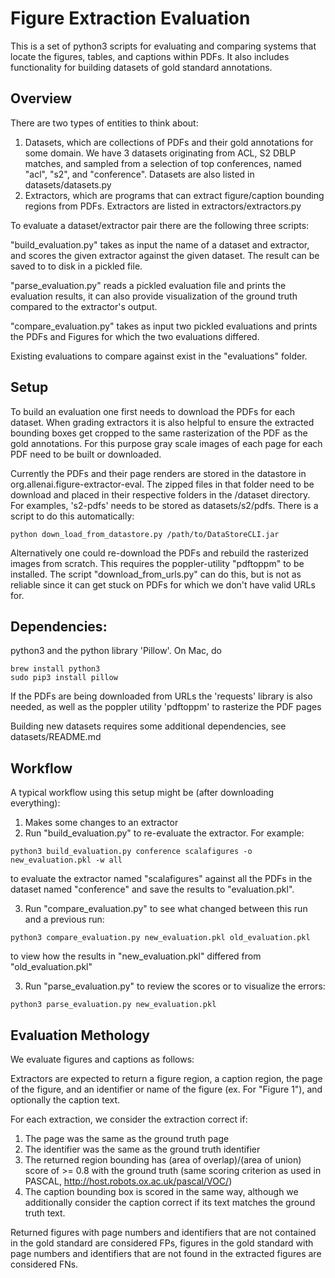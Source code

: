 Figure Extraction Evaluation
======

This is a set of python3 scripts for evaluating and comparing systems
that locate the figures, tables, and captions within PDFs. It also includes 
functionality for building datasets of gold standard annotations.

## Overview
There are two types of entities to think about:

1. Datasets, which are collections of PDFs and their gold annotations for some domain.
We have 3 datasets originating from ACL, S2 DBLP matches, and sampled from a selection of top conferences, named
"acl", "s2", and "conference". Datasets are also listed in datasets/datasets.py
2. Extractors, which are programs that can extract figure/caption bounding regions from PDFs.
Extractors are listed in extractors/extractors.py

To evaluate a dataset/extractor pair there are the following three scripts:

"build_evaluation.py" takes as input the name of a dataset and extractor, and scores the given
extractor against the given dataset. The result can be saved to to disk in a pickled file.

"parse_evaluation.py" reads a pickled evaluation file and prints the evaluation results, it can also
provide visualization of the ground truth compared to the extractor's output.

"compare_evaluation.py" takes as input two pickled evaluations and prints the PDFs and Figures
for which the two evaluations differed.

Existing evaluations to compare against exist in the "evaluations" folder. 

## Setup
To build an evaluation one first needs to download the PDFs for each dataset. When grading extractors it 
is also helpful to ensure the extracted bounding boxes get cropped to the same
rasterization of the PDF as the gold annotations. For this purpose gray scale images of each page for
each PDF need to be built or downloaded. 

Currently the PDFs and their page renders are stored in the datastore in org.allenai.figure-extractor-eval.
The zipped files in that folder need to be download and placed in their respective folders in the 
/dataset directory. For examples, 's2-pdfs' needs to be stored as datasets/s2/pdfs. There is a 
script to do this automatically:

`python down_load_from_datastore.py /path/to/DataStoreCLI.jar`

Alternatively one could re-download the PDFs and rebuild the rasterized images from scratch. This requires
the poppler-utility "pdftoppm" to be installed. The script "download_from_urls.py" can do this, but
is not as reliable since it can get stuck on PDFs for which we don't have valid URLs for.

## Dependencies:
python3 and the python library 'Pillow'. On Mac, do

```
brew install python3
sudo pip3 install pillow
```

If the PDFs are being downloaded from URLs the 'requests' library is also needed, 
as well as the poppler utility 'pdftoppm' to rasterize the PDF pages

Building new datasets requires some additional dependencies, see datasets/README.md

## Workflow
A typical workflow using this setup might be (after downloading everything):

1. Makes some changes to an extractor
2. Run "build_evaluation.py" to re-evaluate the extractor. For example:

`python3 build_evaluation.py conference scalafigures -o new_evaluation.pkl -w all`

to evaluate the extractor named "scalafigures" against all the PDFs in the dataset named "conference"
 and save the results to "evaluation.pkl".

3. Run "compare_evaluation.py" to see what changed between this run and a previous run:

`python3 compare_evaluation.py new_evaluation.pkl old_evaluation.pkl`

to view how the results in "new_evaluation.pkl" differed from "old_evaluation.pkl"

3. Run "parse_evaluation.py" to review the scores or to visualize the errors:

`python3 parse_evaluation.py new_evaluation.pkl`

## Evaluation Methology
We evaluate figures and captions as follows:

Extractors are expected to return a figure region, a caption region, the page of the
figure, and an identifier or name of the figure (ex. For "Figure 1"), and optionally the caption text.

For each extraction, we consider the extraction correct if:

1. The page was the same as the ground truth page
2. The identifier was the same as the ground truth identifier
3. The returned region bounding has (area of overlap)/(area of union) score of >= 0.8 with the
ground truth (same scoring criterion as used in PASCAL, http://host.robots.ox.ac.uk/pascal/VOC/)
4. The caption bounding box is scored in the same way, although we additionally
consider the caption correct if its text matches the ground truth text.

Returned figures with page numbers and identifiers that are not contained in the gold standard
are considered FPs, figures in the gold standard with page numbers and identifiers that are not found in
the extracted figures are considered FNs.

